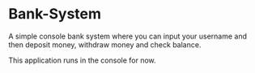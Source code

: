 # Bank-System
A simple console bank system where you can input your username and then deposit money, withdraw money and check balance.

This application runs in the console for now.
